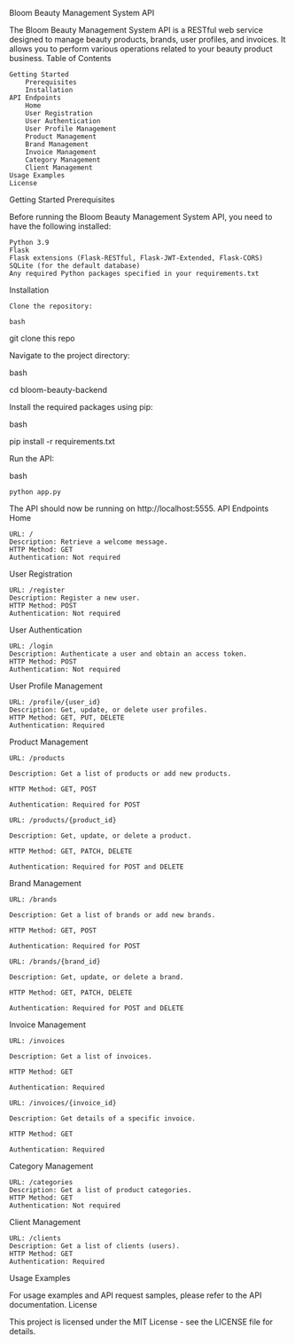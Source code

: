 Bloom Beauty Management System API

The Bloom Beauty Management System API is a RESTful web service designed to manage beauty products, brands, user profiles, and invoices. It allows you to perform various operations related to your beauty product business.
Table of Contents

    Getting Started
        Prerequisites
        Installation
    API Endpoints
        Home
        User Registration
        User Authentication
        User Profile Management
        Product Management
        Brand Management
        Invoice Management
        Category Management
        Client Management
    Usage Examples
    License

Getting Started
Prerequisites

Before running the Bloom Beauty Management System API, you need to have the following installed:

    Python 3.9
    Flask
    Flask extensions (Flask-RESTful, Flask-JWT-Extended, Flask-CORS)
    SQLite (for the default database)
    Any required Python packages specified in your requirements.txt

Installation

    Clone the repository:

    bash

git clone this repo

Navigate to the project directory:

bash

cd bloom-beauty-backend

Install the required packages using pip:

bash

pip install -r requirements.txt

Run the API:

bash

    python app.py

The API should now be running on http://localhost:5555.
API Endpoints
Home

    URL: /
    Description: Retrieve a welcome message.
    HTTP Method: GET
    Authentication: Not required

User Registration

    URL: /register
    Description: Register a new user.
    HTTP Method: POST
    Authentication: Not required

User Authentication

    URL: /login
    Description: Authenticate a user and obtain an access token.
    HTTP Method: POST
    Authentication: Not required

User Profile Management

    URL: /profile/{user_id}
    Description: Get, update, or delete user profiles.
    HTTP Method: GET, PUT, DELETE
    Authentication: Required

Product Management

    URL: /products

    Description: Get a list of products or add new products.

    HTTP Method: GET, POST

    Authentication: Required for POST

    URL: /products/{product_id}

    Description: Get, update, or delete a product.

    HTTP Method: GET, PATCH, DELETE

    Authentication: Required for POST and DELETE

Brand Management

    URL: /brands

    Description: Get a list of brands or add new brands.

    HTTP Method: GET, POST

    Authentication: Required for POST

    URL: /brands/{brand_id}

    Description: Get, update, or delete a brand.

    HTTP Method: GET, PATCH, DELETE

    Authentication: Required for POST and DELETE

Invoice Management

    URL: /invoices

    Description: Get a list of invoices.

    HTTP Method: GET

    Authentication: Required

    URL: /invoices/{invoice_id}

    Description: Get details of a specific invoice.

    HTTP Method: GET

    Authentication: Required

Category Management

    URL: /categories
    Description: Get a list of product categories.
    HTTP Method: GET
    Authentication: Not required

Client Management

    URL: /clients
    Description: Get a list of clients (users).
    HTTP Method: GET
    Authentication: Required

Usage Examples

For usage examples and API request samples, please refer to the API documentation.
License

This project is licensed under the MIT License - see the LICENSE file for details.
